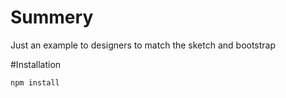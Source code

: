 # Summery
Just an example to designers to match the sketch and bootstrap

#Installation
```
npm install
```